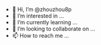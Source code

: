 - 👋 Hi, I’m @zhouzhou8p
- 👀 I’m interested in ...
- 🌱 I’m currently learning ...
- 💞️ I’m looking to collaborate on ...
- 📫 How to reach me ...

<!---
zhouzhou8p/zhouzhou8p is a ✨ special ✨ repository because its `README.md` (this file) appears on your GitHub profile.
You can click the Preview link to take a look at your changes.
--->
